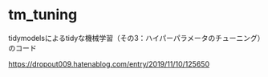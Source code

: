 # tm_tuning
tidymodelsによるtidyな機械学習（その3：ハイパーパラメータのチューニング）のコード

https://dropout009.hatenablog.com/entry/2019/11/10/125650

